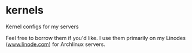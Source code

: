 kernels
=======

Kernel configs for my servers

Feel free to borrow them if you'd like. I use them primarily on my Linodes (www.linode.com) for Archlinux servers.

